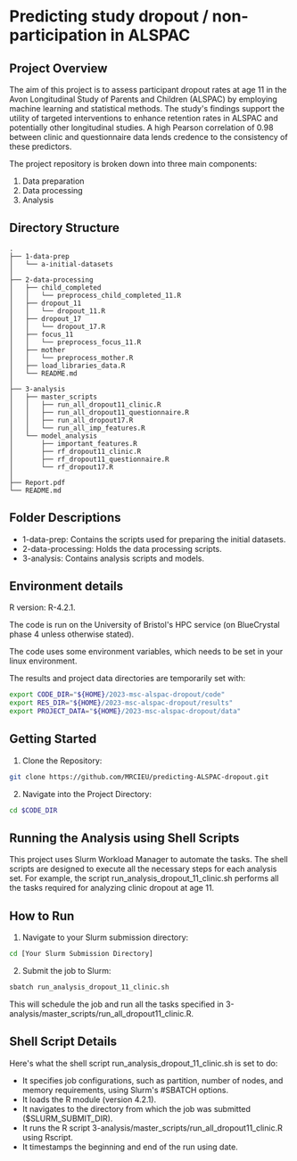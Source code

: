 
# Predicting study dropout / non-participation in ALSPAC

## Project Overview
The aim of this project is to assess participant dropout rates at age 11 in the Avon Longitudinal Study of Parents and Children (ALSPAC) by employing machine learning and statistical methods. The study's findings support the utility of targeted interventions to enhance retention rates in ALSPAC and potentially other longitudinal studies. A high Pearson correlation of 0.98 between clinic and questionnaire data lends credence to the consistency of these predictors.

The project repository is broken down into three main components:
1. Data preparation
2. Data processing
3. Analysis

## Directory Structure
```
.
├── 1-data-prep
│   └── a-initial-datasets
│
├── 2-data-processing
│   ├── child_completed
│   │   └── preprocess_child_completed_11.R
│   ├── dropout_11
│   │   └── dropout_11.R
│   ├── dropout_17
│   │   └── dropout_17.R
│   ├── focus_11
│   │   └── preprocess_focus_11.R
│   ├── mother
│   │   └── preprocess_mother.R
│   ├── load_libraries_data.R
│   └── README.md
│
├── 3-analysis
│   ├── master_scripts
│   │   ├── run_all_dropout11_clinic.R
│   │   ├── run_all_dropout11_questionnaire.R
│   │   ├── run_all_dropout17.R
│   │   └── run_all_imp_features.R
│   └── model_analysis
│       ├── important_features.R
│       ├── rf_dropout11_clinic.R
│       ├── rf_dropout11_questionnaire.R
│       └── rf_dropout17.R
│
├── Report.pdf
└── README.md
```
## Folder Descriptions
- 1-data-prep: Contains the scripts used for preparing the initial datasets.
- 2-data-processing: Holds the data processing scripts.
- 3-analysis: Contains analysis scripts and models.

## Environment details

R version: R-4.2.1.

The code is run on the University of Bristol's HPC service (on BlueCrystal phase 4 unless otherwise stated).


The code uses some environment variables, which needs to be set in your linux environment. 

The results and project data directories are temporarily set with:

```bash
export CODE_DIR="${HOME}/2023-msc-alspac-dropout/code"
export RES_DIR="${HOME}/2023-msc-alspac-dropout/results"
export PROJECT_DATA="${HOME}/2023-msc-alspac-dropout/data"
```

## Getting Started
1. Clone the Repository:
```bash
git clone https://github.com/MRCIEU/predicting-ALSPAC-dropout.git
```
2. Navigate into the Project Directory:
```bash
cd $CODE_DIR
```

## Running the Analysis using Shell Scripts
This project uses Slurm Workload Manager to automate the tasks. The shell scripts are designed to execute all the necessary steps for each analysis set. For example, the script run_analysis_dropout_11_clinic.sh performs all the tasks required for analyzing clinic dropout at age 11.

## How to Run
1. Navigate to your Slurm submission directory:
```bash
cd [Your Slurm Submission Directory]
```
2. Submit the job to Slurm:
```bash
sbatch run_analysis_dropout_11_clinic.sh
```
This will schedule the job and run all the tasks specified in 3-analysis/master_scripts/run_all_dropout11_clinic.R.

## Shell Script Details
Here's what the shell script run_analysis_dropout_11_clinic.sh is set to do:
- It specifies job configurations, such as partition, number of nodes, and memory requirements, using Slurm's #SBATCH options.
- It loads the R module (version 4.2.1).
- It navigates to the directory from which the job was submitted ($SLURM_SUBMIT_DIR).
- It runs the R script 3-analysis/master_scripts/run_all_dropout11_clinic.R using Rscript.
- It timestamps the beginning and end of the run using date.






